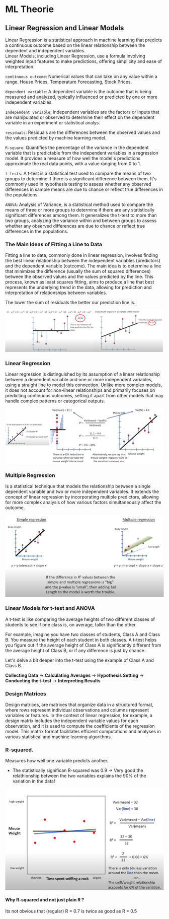 # ML Theorie

## Linear Regression and Linear Models

Linear Regression is a statistical approach in machine learning that predicts a continuous outcome based on the linear relationship between the dependent and independent variables.  
Linear Models, including Linear Regression, use a formula involving weighted input features to make predictions, offering simplicity and ease of interpretation.

`continuous outcome`: Numerical values that can take on any value within a range. House Prices, Temperature Forecasting, Stock Prices.  

`dependent variable`: A dependent variable is the outcome that is being measured and analyzed, typically influenced or predicted by one or more independent variables. 

`Independent variable`; 
Independent variables are the factors or inputs that are manipulated or observed to determine their effect on the dependent variable in an experiment or statistical analys.

`residuals`: 
Residuals are the differences between the observed values and the values predicted by machine learning model.

`R-square`: Quantifies the percentage of the variance in the dependent variable that is predictable from the independent variables in a regression model. It provides a measure of how well the model's predictions approximate the real data points, with a value ranging from 0 to 1.
 	
 `t-tests`: 
A t-test is a statistical test used to compare the means of two groups to determine if there is a significant difference between them. It's commonly used in hypothesis testing to assess whether any observed differences in sample means are due to chance or reflect true differences in the populations.

`ANOVA`: Analysis of Variance, is a statistical method used to compare the means of three or more groups to determine if there are any statistically significant differences among them. It generalizes the t-test to more than two groups, analyzing the variance within and between groups to assess whether any observed differences are due to chance or reflect true differences in the populations.

### The Main Ideas of Fitting a Line to Data

Fitting a line to data, commonly done in linear regression, involves finding the best linear relationship between the independent variables (predictors) and the dependent variable (outcome). The main idea is to determine a line that minimizes the difference (usually the sum of squared differences) between the observed values and the values predicted by the line. This process, known as least squares fitting, aims to produce a line that best represents the underlying trend in the data, allowing for prediction and interpretation of relationships between variables.



The lower the sum of residuals the better our prediction line is.

![Description of Image](img/04_07_01_The-Main-Ideas-of-Fitting-a-Line-to-Data.png)

### Linear Regression


Linear regression is distinguished by its assumption of a linear relationship between a dependent variable and one or more independent variables, using a straight line to model this connection. Unlike more complex models, it does not account for non-linear relationships and primarily focuses on predicting continuous outcomes, setting it apart from other models that may handle complex patterns or categorical outputs.

![Description of Image](img/04_07_02_Linear_Regression.PNG)

### Multiple Regression

 Is a statistical technique that models the relationship between a single dependent variable and two or more independent variables. It extends the concept of linear regression by incorporating multiple predictors, allowing for more complex analysis of how various factors simultaneously affect the outcome.

![Description of Image](img/04_07_03_Multiple_Regression.PNG)

### Linear Models for t-test and ANOVA

A t-test is like comparing the average heights of two different classes of students to see if one class is, on average, taller than the other.

For example, imagine you have two classes of students, Class A and Class B. You measure the height of each student in both classes. A t-test helps you figure out if the average height of Class A is significantly different from the average height of Class B, or if any difference is just by chance.

Let's delve a bit deeper into the t-test using the example of Class A and Class B.

**Collecting Data**  ->  **Calculating Averages** -> **Hypothesis Setting** -> **Conducting the t-test** -> **Interpreting Results**


### Design Matrices

Design matrices, are matrices that organize data in a structured format, where rows represent individual observations and columns represent variables or features. In the context of linear regression, for example, a design matrix includes the independent variable values for each observation, and it is used to compute the coefficients of the regression model. This matrix format facilitates efficient computations and analyses in various statistical and machine learning algorithms.

### R-squared.
Measures how well one variable predicts another.  

- The statistically significan R-squared was 0.9 -> Very good the relathionship between the two variables explains the 90% of the variation in the data!

![Description of Image](img/04_07_04_R_Squared.png)

#### Why R-squared and not just plain R ?
 Its not obvious that (regular) R = 0.7 is twice as good as R = 0.5